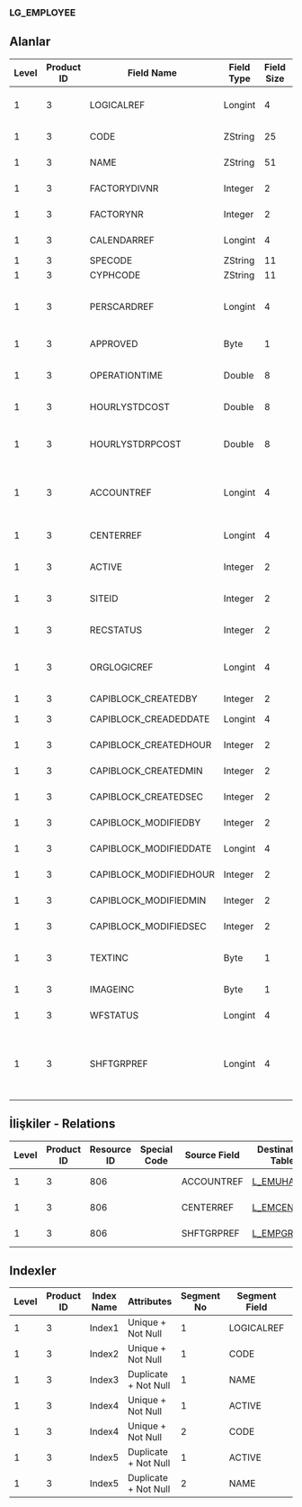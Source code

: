 ### LG_EMPLOYEE

## Alanlar

**Level**|**Product ID**|**Field Name**|**Field Type**|**Field Size**|**Field Offset**|**Türkçe Açıklama**|**Expression**
-----|-----|-----|-----|-----|-----|-----|-----
1|3|LOGICALREF|Longint|4|0|Çalışan Log. Ref.|Employee Logical Reference
1|3|CODE|ZString|25|4|Çalışan Kodu|Employee Code
1|3|NAME|ZString|51|29|Çalışan Açıklaması|Employee Description
1|3|FACTORYDIVNR|Integer|2|80|Fabrika İşyeri|Plant Division
1|3|FACTORYNR|Integer|2|82|Fabrika Numarası|Plant Number
1|3|CALENDARREF|Longint|4|84|Takvim Referansı|Calendar Reference
1|3|SPECODE|ZString|11|88|Özel Kod|Aux. Code
1|3|CYPHCODE|ZString|11|99|Yetki Kodu|Auth. Code
1|3|PERSCARDREF|Longint|4|110|Çalışan kartı ref. (İK)|Personnel Card Reference (HR)
1|3|APPROVED|Byte|1|114|Onay Bilgisi|Approval Info
1|3|OPERATIONTIME|Double|8|115|Günlük Çalışma Saati|Daily Work Hour
1|3|HOURLYSTDCOST|Double|8|123|Saatlik Maliyet|Hourly Cost
1|3|HOURLYSTDRPCOST|Double|8|131|Saatlik Maliyet (RD)|Hourly Cost Reporting Currency
1|3|ACCOUNTREF|Longint|4|139|Genel Muhasebe Hesabı Ref.|General Ledger Account Reference
1|3|CENTERREF|Longint|4|143|Masraf Merkezi Ref.|Overhead Pool Reference
1|3|ACTIVE|Integer|2|147|Kullanım durumu|Usage Status
1|3|SITEID|Integer|2|149|Veri Merkezi|Data Processing Site
1|3|RECSTATUS|Integer|2|151|Kayıt Durumu|Record Status
1|3|ORGLOGICREF|Longint|4|153|Orijinal Kayıt Log. Ref.|Original Record Logical Reference
1|3|CAPIBLOCK_CREATEDBY|Integer|2|157|Oluşturan|Created By
1|3|CAPIBLOCK_CREADEDDATE|Longint|4|159|Oluşturulma Tarihi|Created Date
1|3|CAPIBLOCK_CREATEDHOUR|Integer|2|163|Oluşturulma Saati|Created Hour
1|3|CAPIBLOCK_CREATEDMIN|Integer|2|165|Oluşturulma Dakikası|Created Minute
1|3|CAPIBLOCK_CREATEDSEC|Integer|2|167|Oluşturulma Saniyesi|Created Second
1|3|CAPIBLOCK_MODIFIEDBY|Integer|2|169|Değiştiren|Modified By
1|3|CAPIBLOCK_MODIFIEDDATE|Longint|4|171|Değiştirilme Tarihi|Modified Date
1|3|CAPIBLOCK_MODIFIEDHOUR|Integer|2|175|Değiştirilme Saati|Modified Hour
1|3|CAPIBLOCK_MODIFIEDMIN|Integer|2|177|Değiştirilme Dakikası|Modified Minute
1|3|CAPIBLOCK_MODIFIEDSEC|Integer|2|179|Değiştirilme Saniyesi|Modified Second
1|3|TEXTINC|Byte|1|181|Ayrıntılı Açıklama İçerir|Contains Detail Description
1|3|IMAGEINC|Byte|1|182|Resim İçeriyor|Contains Image
1|3|WFSTATUS|Longint|4|183|Kullanımda Değil|Not In Use
1|3|SHFTGRPREF|Longint|4|187|Vardiya Tarafından Kullanılan Çalışan Grubu Referansı|Employee Group Reference Used By Shift

## İlişkiler - Relations
**Level**|**Product ID**|**Resource ID**|**Special Code**|**Source Field**|**Destination Table**|**Destination Field**|**Relation Type**|**Extra Condition**
-----|-----|-----|-----|-----|-----|-----|-----|-----
1|3|806||ACCOUNTREF|[L_EMUHACC](../LG_EMUHACC "L_EMUHACC")|LOGICALREF|one-to-one|
1|3|806||CENTERREF|[L_EMCENTER](../LG_EMCENTER "L_EMCENTER")|LOGICALREF|one-to-one|
1|3|806||SHFTGRPREF|[L_EMPGROUP](../LG_EMPGROUP "L_EMPGROUP")|LOGICALREF|one-to-one|

## Indexler
**Level**|**Product ID**|**Index Name**|**Attributes**|**Segment No**|**Segment Field**|**Sense**
-----|-----|-----|-----|-----|-----|-----
1|3|Index1|Unique + Not Null|1|LOGICALREF|Ascending
1|3|Index2|Unique + Not Null|1|CODE|Ascending
1|3|Index3|Duplicate + Not Null|1|NAME|Ascending
1|3|Index4|Unique + Not Null|1|ACTIVE|Ascending
1|3|Index4|Unique + Not Null|2|CODE|Ascending
1|3|Index5|Duplicate + Not Null|1|ACTIVE|Ascending
1|3|Index5|Duplicate + Not Null|2|NAME|Ascending
